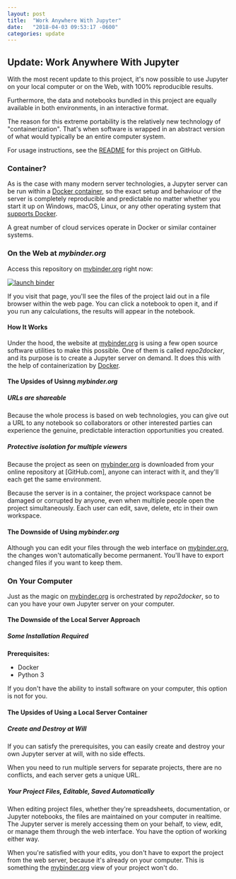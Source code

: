```yaml
---
layout: post
title:  "Work Anywhere With Jupyter"
date:   "2018-04-03 09:53:17 -0600"
categories: update
---
```


Update: Work Anywhere With Jupyter
----------------------------------

With the most recent update to this project, it's now possible to use
Jupyter on your local computer or on the Web, with 100% reproducible
results.

Furthermore, the data and notebooks bundled in this project are equally
available in both environments, in an interactive format.

The reason for this extreme portability is the relatively new technology
of "containerization". That's when software is wrapped in an abstract
version of what would typically be an entire computer system.

For usage instructions, see the [README] for this project on GitHub.

### Container?

As is the case with many modern server technologies, a Jupyter server
can be run within a [Docker container], so the exact setup and behaviour
of the server is completely reproducible and predictable no matter
whether you start it up on Windows, macOS, Linux, or any other operating
system that [supports Docker][docker-ce download].

A great number of cloud services operate in Docker or similar container
systems.

### On the Web at _mybinder.org_

Access this repository on [mybinder.org] right now:

[![launch binder]][Binder this repo]

If you visit that page, you'll see the files of the project laid out in
a file browser within the web page. You can click a notebook to open it,
and if you run any calculations, the results will appear in the
notebook.


#### How It Works

Under the hood, the website at [mybinder.org] is using a few open source
software utilities to make this possible. One of them is called
_repo2docker_, and its purpose is to create a Jupyter server on demand.
It does this with the help of containerization by [Docker].


#### The Upsides of Usinng _mybinder.org_

##### URLs are shareable

Because the whole process is based on web technologies, you can give out
a URL to any notebook so collaborators or other interested parties can
experience the genuine, predictable interaction opportunities you
created.


##### Protective isolation for multiple viewers

Because the project as seen on [mybinder.org] is downloaded from your
online repository at [GitHub.com], anyone can interact with it, and
they'll each get the same environment.

Because the server is in a container, the project workspace cannot be
damaged or corrupted by anyone, even when multiple people open the
project simultaneously. Each user can edit, save, delete, etc in their
own workspace.


#### The Downside of Using _mybinder.org_

Although you can edit your files through the web interface on
[mybinder.org], the changes won't automatically become permanent. You'll
have to export changed files if you want to keep them.


### On Your Computer

Just as the magic on [mybinder.org] is orchestrated by _repo2docker_, so
to can you have your own Jupyter server on your computer.

#### The Downside of the Local Server Approach

##### Some Installation Required

**Prerequisites:**

- Docker
- Python 3

If you don't have the ability to install software on your computer, this
option is not for you.

#### The Upsides of Using a Local Server Container

##### Create and Destroy at Will

If you can satisfy the prerequisites, you can easily create and destroy
your own Jupyter server at will, with no side effects.

When you need to run multiple servers for separate projects, there are
no conflicts, and each server gets a unique URL.

##### Your Project Files, Editable, Saved Automatically

When editing project files, whether they're spreadsheets, documentation,
or Jupyter notebooks, the files are maintained on your computer in
realtime. The Jupyter server is merely accessing them on your behalf, to
view, edit, or manage them through the web interface. You have the
option of working either way.

When you're satisfied with your edits, you don't have to export the
project from the web server, because it's already on your computer. This
is something the [mybinder.org] view of your project won't do.


[Binder this repo]: https://mybinder.org/v2/gh/devvyn/aafc-field-data/master
[Docker container]: https://www.docker.com/what-container
[docker-ce download]: https://www.docker.com/community-edition#/download
[Docker]: https://www.docker.com/what-docker
[launch binder]: https://mybinder.org/badge.svg "launch binder (button)"
[mybinder.org]: https://mybinder.org/
[README]: https://github.com/devvyn/aafc-field-data/blob/master/README.md
